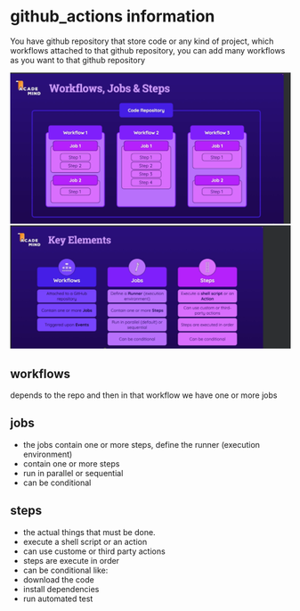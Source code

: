 # github_actions information
You have github repository that store code or any kind of project, which workflows attached to that github repository, you can add many workflows as you want to that github repository 

![alt text](image.png)
![alt text](image-1.png)

## workflows
depends to the repo and then in that workflow we have one or more jobs
## jobs
- the jobs contain one or more steps, define the runner (execution environment)
- contain one or more steps
- run in parallel or sequential
- can be conditional

## steps
- the actual things that must be done.
- execute a shell script or an action
- can use custome or third party actions
- steps are execute in order
- can be conditional
like:
- download the code
- install dependencies
- run automated test
  

